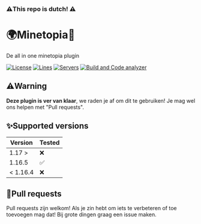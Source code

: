 ### ⚠️This repo is dutch! ⚠️

# 🌍Minetopia🚗
De all in one minetopia plugin

[![License](https://img.shields.io/github/license/CheesyDevs/Minetopia)](https://github.com/CheesyDevs/Minetopia/blob/main/LICENSE)
[![Lines](https://img.shields.io/tokei/lines/github/CheesyDevs/Minetopia)]()
[![Servers](https://img.shields.io/bstats/servers/13543?color=%233ab800)](https://bstats.org/plugin/bukkit/Minetopia/13543)
[![Build and Code analyzer](https://github.com/CheesyDevs/Minetopia/actions/workflows/workflow.yml/badge.svg)](https://github.com/CheesyDevs/Minetopia/actions/workflows/workflow.yml)
## ⚠️Warning
**Deze plugin is ver van klaar**, we raden je af om dit te gebruiken! Je mag wel ons helpen met "Pull requests".

## ✨Supported versions

| Version  | Tested             | 
|----------|--------------------|
| 1.17 >   | :x:                |
| 1.16.5   | :white_check_mark: |
| < 1.16.4 | :x:                |

## 💞Pull requests
Pull requests zijn welkom! Als je zin hebt om iets te verbeteren of toe toevoegen mag dat! Bij grote dingen graag een issue maken.
